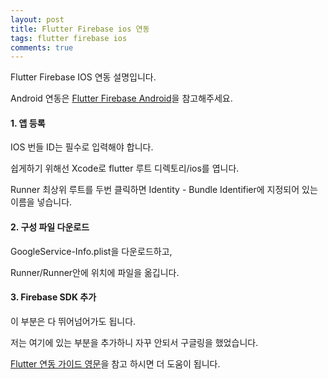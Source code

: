 ```yaml
---
layout: post
title: Flutter Firebase ios 연동
tags: flutter firebase ios
comments: true
---
```

Flutter Firebase IOS 연동 설명입니다.

Android 연동은 [Flutter Firebase Android](https://get6.github.io/2020/08/10/flutter-firebase-android.html)을 참고해주세요.

#### 1. 앱 등록

IOS 번들 ID는 필수로 입력해야 합니다.

쉽게하기 위해선 Xcode로 flutter 루트 디렉토리/ios를 엽니다.

Runner 최상위 루트를 두번 클릭하면 Identity - Bundle Identifier에 지정되어 있는 이름을 넣습니다.

#### 2. 구성 파일 다운로드

GoogleService-Info.plist을 다운로드하고,

Runner/Runner안에 위치에 파일을 옮깁니다.

#### 3. Firebase SDK 추가

이 부분은 다 뛰어넘어가도 됩니다.

저는 여기에 있는 부분을 추가하니 자꾸 안되서 구글링을 했었습니다.

[Flutter 연동 가이드 영문](https://codelabs.developers.google.com/codelabs/flutter-firebase/index.html#6)을 참고 하시면 더 도움이 됩니다.